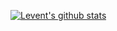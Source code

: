 [![Levent's github stats](https://github-readme-stats.vercel.app/api?username=lvntky)](https://github.com/anuraghazra/github-readme-stats)
